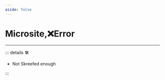 ```yaml
---
aside: false
---
```

# <labor>Microsite</labor>,❌<error>Error</error>

---

<!-- =================================================== -->
<!-- =================================================== -->
<!-- =================================================== -->
<!-- =================================================== -->
<!-- =================================================== -->
::: details 🛠

- Not Skreefed enough

:::
